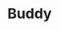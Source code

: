 ---
pid: RS395
title: Buddy
location_transcription: 26th + Pennsylvania
zipcode: '19130'
outside_phl: 
neighborhood: Art Museum,Francisville
age: '30'
age_range: 30-39
instagram: 
image_file_name: RS_395.jpg
proposal_transcription: 'I think a monument of Yorkshire Terrier (replicated) of my
  dog Buddy.  Would have Buddy be the statue to represent all dogs in the city of
  Philadelphia.  #saintofalldogs'
topic: Animals
topic_summary: '0'
type: Sculpture Statue
keywords_other: Dogs, yorkshire terrier
credit: Steph
image_labels: 
twitter: 
facebook: 
permalink: "/monuments/rs395/"
layout: item-page
---